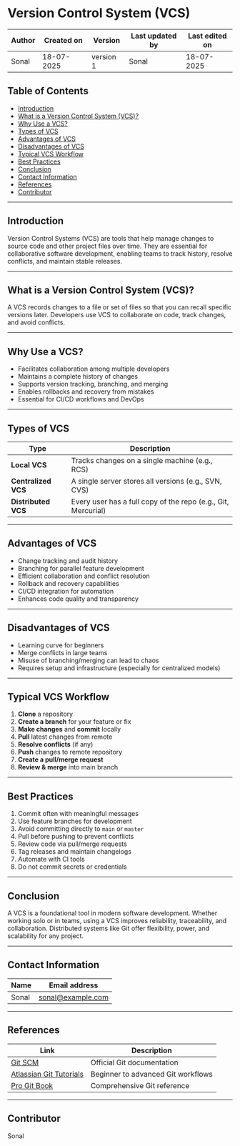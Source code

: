 # Version Control System (VCS) 

| Author      | Created on  | Version    | Last updated by | Last edited on |
|-------------|-------------|------------|-----------------|----------------|
| Sonal       | 18-07-2025  | version 1  | Sonal           | 18-07-2025     |

## Table of Contents
- [Introduction](#introduction)
- [What is a Version Control System (VCS)?](#what-is-a-version-control-system-vcs)
- [Why Use a VCS?](#why-use-a-vcs)
- [Types of VCS](#types-of-vcs)
- [Advantages of VCS](#advantages-of-vcs)
- [Disadvantages of VCS](#disadvantages-of-vcs)
- [Typical VCS Workflow](#typical-vcs-workflow)
- [Best Practices](#best-practices)
- [Conclusion](#conclusion)
- [Contact Information](#contact-information)
- [References](#references)
- [Contributor](#contributor)

---

## Introduction

Version Control Systems (VCS) are tools that help manage changes to source code and other project files over time. They are essential for collaborative software development, enabling teams to track history, resolve conflicts, and maintain stable releases.

---

## What is a Version Control System (VCS)?

A VCS records changes to a file or set of files so that you can recall specific versions later. Developers use VCS to collaborate on code, track changes, and avoid conflicts.

---

## Why Use a VCS?

- Facilitates collaboration among multiple developers  
- Maintains a complete history of changes  
- Supports version tracking, branching, and merging  
- Enables rollbacks and recovery from mistakes  
- Essential for CI/CD workflows and DevOps  

---

## Types of VCS

| **Type**            | **Description**                                                                 |
|---------------------|---------------------------------------------------------------------------------|
| **Local VCS**       | Tracks changes on a single machine (e.g., RCS)                                  |
| **Centralized VCS** | A single server stores all versions (e.g., SVN, CVS)                            |
| **Distributed VCS** | Every user has a full copy of the repo (e.g., Git, Mercurial)                   |

---

## Advantages of VCS

- Change tracking and audit history  
- Branching for parallel feature development  
- Efficient collaboration and conflict resolution  
- Rollback and recovery capabilities  
- CI/CD integration for automation  
- Enhances code quality and transparency  

---

## Disadvantages of VCS

- Learning curve for beginners  
- Merge conflicts in large teams  
- Misuse of branching/merging can lead to chaos  
- Requires setup and infrastructure (especially for centralized models)  

---

## Typical VCS Workflow

1. **Clone** a repository  
2. **Create a branch** for your feature or fix  
3. **Make changes** and **commit** locally  
4. **Pull** latest changes from remote  
5. **Resolve conflicts** (if any)  
6. **Push** changes to remote repository  
7. **Create a pull/merge request**  
8. **Review & merge** into main branch  

---

## Best Practices

1. Commit often with meaningful messages  
2. Use feature branches for development  
3. Avoid committing directly to `main` or `master`  
4. Pull before pushing to prevent conflicts  
5. Review code via pull/merge requests  
6. Tag releases and maintain changelogs  
7. Automate with CI tools  
8. Do not commit secrets or credentials  

---

## Conclusion

A VCS is a foundational tool in modern software development. Whether working solo or in teams, using a VCS improves reliability, traceability, and collaboration. Distributed systems like Git offer flexibility, power, and scalability for any project.

---

## Contact Information

| **Name**     | **Email address**                |
|--------------|----------------------------------|
| Sonal        | [sonal@example.com](mailto:sonal@example.com) |

---

## References

| **Link**                                                        | **Description**                        |
|-----------------------------------------------------------------|----------------------------------------|
| [Git SCM](https://git-scm.com/doc)                              | Official Git documentation             |
| [Atlassian Git Tutorials](https://www.atlassian.com/git)        | Beginner to advanced Git workflows     |
| [Pro Git Book](https://git-scm.com/book/en/v2)                  | Comprehensive Git reference            |

---

## Contributor
Sonal

